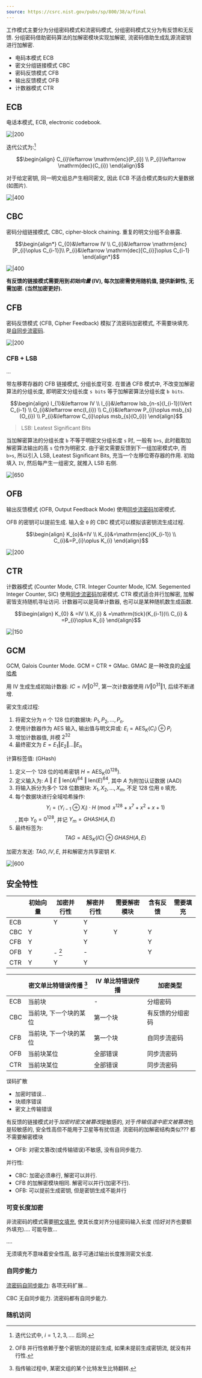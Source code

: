 ```yaml
---
source: https://csrc.nist.gov/pubs/sp/800/38/a/final
---
```


工作模式主要分为分组密码模式和流密码模式, 分组密码模式又分为有反馈和无反馈. 分组密码借助密码算法的加解密模块实现加解密, 流密码借助生成乱源流密钥进行加解密.

- 电码本模式 ECB
- 密文分组链接模式 CBC
- 密码反馈模式 CFB
- 输出反馈模式 OFB
- 计数器模式 CTR

## ECB

电话本模式, ECB, electronic codebook.

![|200](/attach/密码学_ECB链接模式.avif) 

迭代公式为:[^1] 

$$\begin{align}
C_{i}\leftarrow \mathrm{enc}(P_{i})  \\
P_{i}\leftarrow \mathrm{dec}(C_{i})
\end{align}$$ 

对于给定密钥, 同一明文组总产生相同密文, 因此 ECB 不适合模式类似的大量数据 (如图片).

![|400](../../../attach/密码学_ECB未隐藏明文模式.avif)


## CBC

密码分组链接模式, CBC, cipher-block chaining. 重复的明文分组不会暴露. 

$$\begin{align*}
C_{0}&\leftarrow IV \\
C_{i}&\leftarrow \mathrm{enc}[P_{i}\oplus C_{i-1}]\\
P_{i}&\leftarrow \mathrm{dec}[C_{i}]\oplus C_{i-1}
\end{align*}$$

![|400](../../../attach/密码学_CBC链接模式.avif)

**有反馈的链接模式需要用到*初始向量* (IV), 每次加密需使用随机值, 提供新鲜性, 无需加密. (当然加密更好).**

## CFB

密码反馈模式 (CFB, Cipher Feedback) 模拟了流密码加密模式, 不需要块填充. 是[自同步流密码](../流密码与伪随机数/流密码与伪随机数.md).

![|200](../../../attach/密码学_CFB链接模式.avif)

### CFB + LSB 

...

带左移寄存器的 CFB 链接模式, 分组长度可变. 在普通 CFB 模式中, 不改变加解密算法的分组长度, 即明密文分组长度 `s bits` 等于加解密算法分组长度 `b bits`.

$$\begin{align}
I_{1}&\leftarrow IV \\
I_{i}&\leftarrow lsb_{n-s}(I_{i-1})\Vert C_{i-1} \\
O_{i}&\leftarrow enc(I_{i}) \\
C_{i}&\leftarrow P_{i}\oplus msb_{s}(O_{i}) \\
P_{i}&\leftarrow C_{i}\oplus msb_{s}(O_{i})
\end{align}$$

> LSB: Leatest Significant Bits 

当加解密算法的分组长度 `b` 不等于明密文分组长度 `s` 时, 一般有 `b>s`, 此时截取加解密算法输出的高 `s` 位作为明密文. 由于密文需要反馈到下一组加密模式中, 而 `b>s`, 所以引入 LSB, Leatest Significant Bits, 充当一个左移位寄存器的作用. 初始填入 `IV`, 然后每产生一组密文, 就推入 LSB 右侧.

![|650](../../../attach/密码学_CFB链接模式-LSB.avif)


## OFB

输出反馈模式 (OFB, Output Feedback Mode) 使用[同步流密码](../流密码与伪随机数/流密码与伪随机数.md)加密模式.

OFB 的密钥可以提前生成. 输入全 `0` 的 CBC 模式可以模拟该密钥流生成过程.

$$\begin{align}
K_{o}&=IV  \\
K_{i}&=\mathrm{enc}(K_{i-1}) \\
C_{i}&=P_{i}\oplus K_{i}
\end{align}$$

![|200](../../../attach/密码学_OFB链接模式.avif)

## CTR

计数器模式 (Counter Mode, CTR. Integer Counter Mode, ICM. Segemented Integer Counter, SIC) 使用[同步流密码](../流密码与伪随机数/流密码与伪随机数.md)加密模式. CTR 模式适合并行加解密, 加解密皆支持随机寻址访问. 计数器可以是简单计数器, 也可以是某种随机数生成函数.

$$\begin{align}
K_{0} & =IV  \\
K_{i} & =\mathrm{tick}(K_{i-1})\\ 
C_{i} & =P_{i}\oplus K_{i}
\end{align}$$

![|150](../../../attach/密码学_CTR链接模式.avif)

## GCM

GCM, Galois Counter Mode. GCM = CTR + GMac. GMAC 是一种改良的[全域哈希](Security/密码学/消息摘要/消息认证码/UMAC.md)

用 IV 生成生成初始计数器: $IC=IV\Vert 0^{32}$, 第一次计数器使用 $IV\Vert {0}^{31}\Vert 1$, 后续不断递增.

密文生成过程:
1. 将密文分为 $n$ 个 128 位的数据块: $P_1, P_2, ..., P_n$.
2. 使用计数器作为 AES 输入, 输出值与明文异或: ${} E_{i}=\mathrm{AES}_{K}(C_{i})\oplus P_{i} {}$
3. 增加计数器值, 并模 $2^{32}$
4. 最终密文为 $E=E_{1}\Vert E_{2}\Vert \dots\Vert E_{n}$

计算标签值: (GHash)
1. 定义一个 128 位的哈希密钥 $H = \text{AES}_K(0^{128})$.
2. 定义输入为: $A\ \Vert\ E\ \Vert\ \text{len}(A)^{64}\ \Vert\ \text{len}(E)^{64}$, 其中 $A$ 为附加认证数据 (AAD)
3. 将输入拆分为多个 128 位数据块: $X_1, X_2, ..., X_m$, 不足 128 位用 `0` 填充.
4. 每个数据块进行全域哈希操作: $$Y_{i}=(Y_{i-1}\oplus X_{i})\cdot H\pmod{x^{128}+x^{7}+x^{2}+x+1}$$, 其中 $Y_{0}=0^{128}$, 并记 ${} Y_{m}=GHASH(A,E) {}$
5. 最终标签为: $$TAG=\text{AES}_{K}(IC)\oplus GHASH(A,E)$$

加密方发送: $TAG, IV, E$, 并和解密方共享密钥 $K$.

![|600](/attach/AES128-GCM.avif)


## 安全特性

|         | 初始向量 | 加密并行性 | 解密并行性 | 需要解密模块 | 含有反馈 | 需要填充 |
| --- | -------- | ---------- | ---------- | ------------ | -------- | -------- | 
| ECB          |           | Y          | Y            |        |          |        
| CBC | Y        |        | Y          | Y            | Y        |          |       
| CFB | Y        |           | Y          |            | Y        |          |     
| OFB | Y        | - [^3]          | -          |             | Y        |          |      
| CTR | Y        | Y          | Y          |             |         |          |       

|     | 密文单比特错误传播 [^2] | IV 单比特错误传播 | 加密类型         |
| --- | ----------------------- | ----------------- | ---------------- |
| ECB | 当前块                  | -                  | 分组密码         |
| CBC | 当前块, 下一个块的某位  | 第一个块                  | 有反馈的分组密码 |
| CFB | 当前块, 下一个块的某位  | 第一个块                  | 自同步流密码     |
| OFB | 当前块某位              | 全部错误                  | 同步流密码       |
| CTR | 当前块某位              |  全部错误                 | 同步流密码       |

误码扩散
- 加密时错误...
- 块顺序错误
- 密文上传输错误

有反馈的链接模式对于*加密时密文被篡改*是敏感的, 对于*传输信道中密文被篡改*也是较敏感的, 安全性高但不能用于卫星等有扰信道.
流密码的加解密结构类似??? 都不需要解密模块
- OFB: 对密文篡改(或传输错误)不敏感, 没有自同步能力.

并行性:
- CBC: 加密必须串行, 解密可以并行.
- CFB 的加解密模块相同. 解密可以并行(加密不行).
- OFB: 可以提前生成密钥, 但是密钥生成不能并行

### 可变长度加密

非流密码的模式需要[明文填充](填充.md), 使其长度对齐分组密码输入长度 (恰好对齐也要额外填充).... 可能导致...

....

无须填充不意味着安全性高, 敌手可通过输出长度推测密文长度.

### 自同步能力

[流密码自同步能力](../流密码与伪随机数/流密码与伪随机数.md): 各项无码扩展...

CBC 无自同步能力. 流密码都有自同步能力.

### 随机访问


[^1]: 迭代公式中, $i=1,2,3,\dots$. 后同.
[^2]: 指传输过程中, 某密文组的某个比特发生比特翻转.
[^3]: OFB 并行性依赖于整个密钥流的提前生成, 如果未提前生成密钥流, 就没有并行性.
